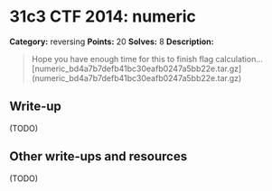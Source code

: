 # 31c3 CTF 2014: numeric

**Category:** reversing
**Points:** 20
**Solves:** 8
**Description:**

> Hope you have enough time for this to finish flag calculation...
> [numeric_bd4a7b7defb41bc30eafb0247a5bb22e.tar.gz]  (numeric_bd4a7b7defb41bc30eafb0247a5bb22e.tar.gz)

## Write-up

(TODO)

## Other write-ups and resources

(TODO)
